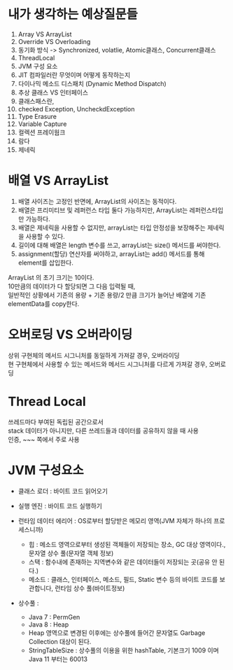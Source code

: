 # 내가 생각하는 예상질문들 


1. Array VS ArrayList 
2. Override VS Overloading
3. 동기화 방식 -> Synchronized, volatlie, Atomic클래스, Concurrent클래스 
4. ThreadLocal 
5. JVM 구성 요소
6. JIT 컴파일러란 무엇이며 어떻게 동작하는지
7. 다이나믹 메소드 디스패치 (Dynamic Method Dispatch)
8. 추상 클래스 VS 인터페이스 
9. 클래스패스란, 
10. checked Exception, UncheckdException
11. Type Erasure
12. Variable Capture
13. 컬렉션 프레이웜크
14. 람다
15. 제네릭 

# 배열 VS ArrayList

1. 배열 사이즈는 고정인 반면에, ArrayList의 사이즈는 동적이다.   
2. 배열은 프리미티브 및 레퍼런스 타입 둘다 가능하지만, ArrayList는 레퍼런스타입만 가능하다.   
3. 배열은 제네릭을 사용할 수 없지만, arrayList는 타입 안정성을 보장해주는 제네릭을 사용할 수 있다.
4. 길이에 대해 배열은 length 변수를 쓰고, arrayList는 size() 메서드를 써야한다.
5. assignment(할당) 연산자를 써야하고, arrayList는 add() 메서드를 통해 element를 삽입한다.
          
ArrayList 의 초기 크기는 10이다.        
10만큼의 데이터가 다 할당되면 그 다음 입력될 때,     
일반적인 상황에서 기존의 용량 + 기존 용량/2 만큼 크기가 늘어난 배열에 기존 elementData를 copy한다.      

# 오버로딩 VS 오버라이딩
   
상위 구현체의 메서드 시그니처를 동일하게 가져갈 경우, 오버라이딩   
현 구현체에서 사용할 수 있는 메서드와 메서드 시그니처를 다르게 가져갈 경우, 오버로딩  

# Thread Local   
쓰레드마다 부여된 독립된 공간으로서     
stack 데이터가 아니지만, 다른 쓰레드들과 데이터를 공유하지 않을 때 사용    
인증, ~~~ 쪽에서 주로 사용

# JVM 구성요소 

* 클래스 로더 : 바이트 코드 읽어오기 
* 실행 엔진 : 바이트 코드 실행하기   
* 런타임 데이터 에리어 : OS로부터 할당받은 메모리 영역(JVM 자체가 하나의 프로세스니까)       
    * 힙 : 메소드 영역으로부터 생성된 객체들이 저장되는 장소, GC 대상 영역이다., 문자열 상수 풀(문자열 객체 정보)     
    * 스택 : 함수내에 존재하는 지역변수와 같은 데이터들이 저장되는 곳(공유 안 된다.)      
    * 메소드 : 클래스, 인터페이스, 메소드, 필드, Static 변수 등의 바이트 코드를 보관합니다, 런타임 상수 풀(바이트정보)   
      
* 상수풀 :  
    * Java 7 : PermGen   
    * Java 8 : Heap    
    * Heap 영역으로 변경된 이후에는 상수풀에 들어간 문자열도 Garbage Collection 대상이 된다.    
    * StringTableSize : 상수풀의 이용을 위한 hashTable, 기본크기 1009 이며 Java 11 부터는 60013


